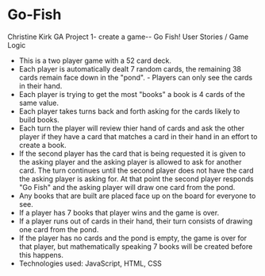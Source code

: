 # Go-Fish
Christine Kirk GA Project 1- create a game-- Go Fish! 
User Stories / Game Logic 

- This is a two player game with a 52 card deck. 
- Each player is automatically dealt 7 random cards, the remaining 38 cards remain face down in the "pond". - Players can only see the cards in their hand.
- Each player is trying to get the most "books" a book is 4 cards of the same value. 
- Each player takes turns back and forth asking for the cards likely to build books. 
- Each turn the player will review thier hand of cards and ask the other player if they have a card that matches a card in their hand in an effort to create a book. 
- If the second player has the card that is being requested it is given to the asking player and the asking player is allowed to ask for another card. The turn continues until the second player does not have the card the asking player is asking for. At that point the second player responds "Go Fish" and the asking player will draw one card from the pond. 
- Any books that are built are placed face up on the board for everyone to see. 
- If a player has 7 books that player wins and the game is over. 
- If a player runs out of cards in their hand, their turn consists of drawing one card from the pond. 
- If the player has no cards and the pond is empty, the game is over for that player, but mathematically speaking 7 books will be created before this happens. 
- Technologies used: JavaScript, HTML, CSS 
